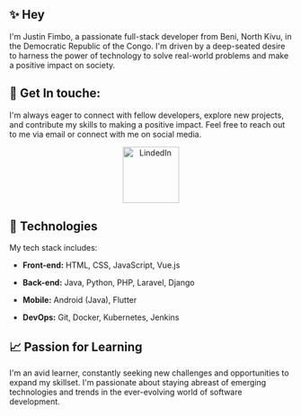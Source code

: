 
## ✨ Hey

I'm Justin Fimbo, a passionate full-stack developer from Beni, North Kivu, in the Democratic Republic of the Congo. I'm driven by a deep-seated desire to harness the power of technology to solve real-world problems and make a positive impact on society.

## 🚀 Get In touche: 

I'm always eager to connect with fellow developers, explore new projects, and contribute my skills to making a positive impact. Feel free to reach out to me via email or connect with me on social media.

<p align="center">
<a href="https://www.linkedin.com/in/justin-fimbo-9b178b150/"><img src="https://upload.wikimedia.org/wikipedia/commons/thumb/b/b1/LinkedIn_Logo_2013_%282%29.svg/2880px-LinkedIn_Logo_2013_%282%29.svg.png" width="100px" alt="LindedIn"></a>
<!-- <a href="mailto:fimbo.isso@gmail.com"><img src="https://poser.pugx.org/laravel/framework/d/total.svg" alt="Total Downloads"></a> -->
</p>


## 🧠 Technologies

My tech stack includes:

- **Front-end:** HTML, CSS, JavaScript, Vue.js

- **Back-end:** Java, Python, PHP, Laravel, Django

- **Mobile:** Android (Java), Flutter

- **DevOps:** Git, Docker, Kubernetes, Jenkins


## 📈 Passion for Learning

I'm an avid learner, constantly seeking new challenges and opportunities to expand my skillset. I'm passionate about staying abreast of emerging technologies and trends in the ever-evolving world of software development.

